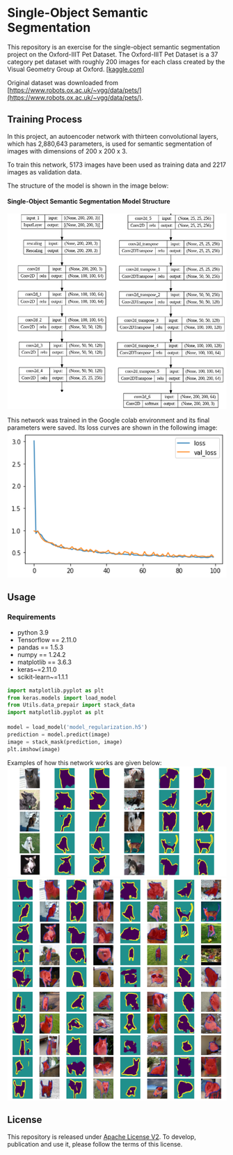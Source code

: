 # Single-Object Semantic Segmentation

This repository is an exercise for the single-object semantic segmentation project on the Oxford-IIIT Pet Dataset.
The Oxford-IIIT Pet Dataset is a 37 category pet dataset with roughly 200 images for each class created by the Visual 
Geometry Group at Oxford. [[kaggle.com](https://www.robots.ox.ac.uk/~vgg/data/pets/)]

Original dataset was downloaded from [https://www.robots.ox.ac.uk/~vgg/data/pets/](https://www.robots.ox.ac.uk/~vgg/data/pets/).

## Training Process
In this project, an autoencoder network with thirteen convolutional layers, which has 2,880,643 parameters, is used for 
semantic segmentation of images with dimensions of 200 x 200 x 3.

To train this network, 5173 images have been used as training data and 2217 images as validation data.

The structure of the model is shown in the image below:
#### Single-Object Semantic Segmentation Model Structure
<img src="./images/model.png"/>

This network was trained in the Google colab environment and its final parameters were saved.
Its loss curves are shown in the following image:
<img src="./images/loss.png" width="650">

## Usage
### Requirements
- python 3.9
- Tensorflow == 2.11.0
- pandas == 1.5.3
- numpy == 1.24.2
- matplotlib == 3.6.3
- keras~=2.11.0
- scikit-learn~=1.1.1

```python
import matplotlib.pyplot as plt
from keras.models import load_model
from Utils.data_prepair import stack_data
import matplotlib.pyplot as plt

model = load_model('model_regularization.h5')
prediction = model.predict(image)
image = stack_mask(prediction, image)
plt.imshow(image)
```

Examples of how this network works are given below:
<img src="./images/predictions.png">
<img src="./images/predictions_mask.png">
<img src="./images/predictions_mask2.png">

## License
This repository is released under [Apache License V2](http://www.apache.org/licenses/LICENSE-2.0). To develop,
publication and use it, please follow the terms of this license.
